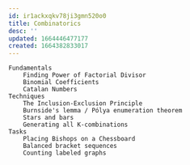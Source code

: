 ```yaml
---
id: ir1ackxqkv78ji3gmn520o0
title: Combinatorics
desc: ''
updated: 1664446477177
created: 1664382833017
---
```

    Fundamentals
        Finding Power of Factorial Divisor
        Binomial Coefficients
        Catalan Numbers
    Techniques
        The Inclusion-Exclusion Principle
        Burnside's lemma / Pólya enumeration theorem
        Stars and bars
        Generating all K-combinations
    Tasks
        Placing Bishops on a Chessboard
        Balanced bracket sequences
        Counting labeled graphs